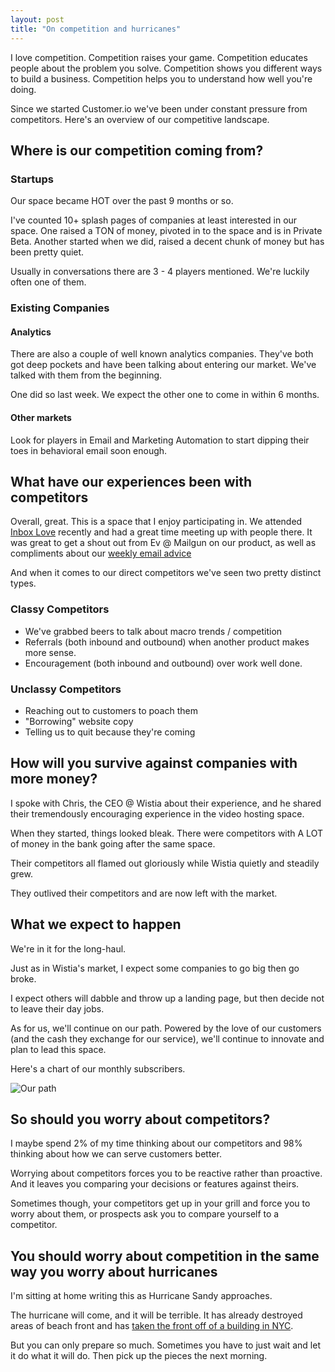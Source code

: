 ```yaml
---
layout: post
title: "On competition and hurricanes"
---
```

I love competition. Competition raises your game. Competition educates people about the problem you solve. Competition shows you different ways to build a business. Competition helps you to understand how well you're doing.

Since we started Customer.io we've been under constant pressure from competitors. Here's an overview of our competitive landscape.

## Where is our competition coming from?

### Startups

Our space became HOT over the past 9 months or so.

I've counted 10+ splash pages of companies at least interested in our space. One raised a TON of money, pivoted in to the space and is in Private Beta. Another started when we did, raised a decent chunk of money but has been pretty quiet. 

Usually in conversations there are 3 - 4 players mentioned. We're luckily often one of them.

### Existing Companies

#### Analytics

There are also a couple of well known analytics companies. They've both got deep pockets and have been talking about entering our market. We've talked with them from the beginning. 

One did so last week. We expect the other one to come in within 6 months.

#### Other markets

Look for players in Email and Marketing Automation to start dipping their toes in behavioral email soon enough.

## What have our experiences been with competitors

Overall, great. This is a space that I enjoy participating in. We attended [Inbox Love](http://inboxlove.com) recently and had a great time meeting up with people there. It was great to get a shout out from Ev @ Mailgun on our product, as well as compliments about our [weekly email advice](http://customer.io/learn-to-write-better-emails.html)

And when it comes to our direct competitors we've seen two pretty distinct types.

### Classy Competitors

* We've grabbed beers to talk about macro trends / competition
* Referrals (both inbound and outbound) when another product makes more sense.
* Encouragement (both inbound and outbound) over work well done.

### Unclassy Competitors

* Reaching out to customers to poach them
* "Borrowing" website copy
* Telling us to quit because they're coming

## How will you survive against companies with more money?

I spoke with Chris, the CEO @ Wistia about their experience, and he shared their tremendously encouraging experience in the video hosting space. 

When they started, things looked bleak. There were competitors with A LOT of money in the bank going after the same space.

Their competitors all flamed out gloriously while Wistia quietly and steadily grew. 

They outlived their competitors and are now left with the market.

## What we expect to happen

We're in it for the long-haul. 

Just as in Wistia's market, I expect some companies to go big then go broke.

I expect others will dabble and throw up a landing page, but then decide not to leave their day jobs. 

As for us, we'll continue on our path. Powered by the love of our customers (and the cash they exchange for our service), we'll continue to innovate and plan to lead this space.

Here's a chart of our monthly subscribers.

![Our path](http://dl.dropbox.com/u/2454/Slingshot/Pictures/Recurring-Subscriptions.png)

## So should you worry about competitors?

I maybe spend 2% of my time thinking about our competitors and 98% thinking about how we can serve customers better. 

Worrying about competitors forces you to be reactive rather than proactive. And it leaves you comparing your decisions or features against theirs.

Sometimes though, your competitors get up in your grill and force you to worry about them, or prospects ask you to compare yourself to a competitor.

## You should worry about competition in the same way you worry about hurricanes

I'm sitting at home writing this as Hurricane Sandy approaches. 

The hurricane will come, and it will be terrible. It has already destroyed areas of beach front and has [taken the front off of a building in NYC](http://instagram.com/p/RYj-EsgbhB/).

But you can only prepare so much. Sometimes you have to just wait and let it do what it will do. Then pick up the pieces the next morning.


 
